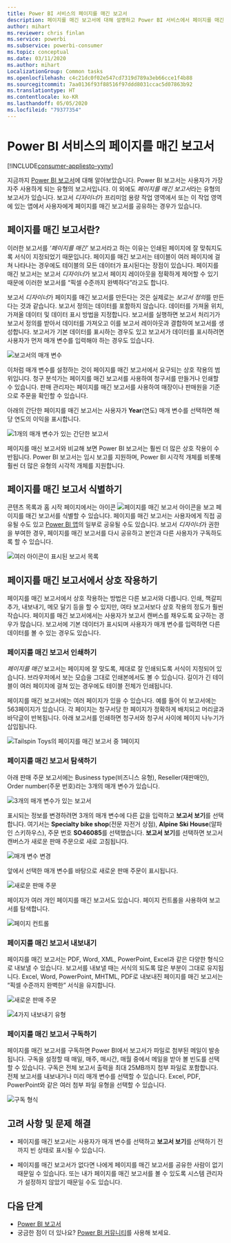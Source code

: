 ```yaml
---
title: Power BI 서비스의 페이지를 매긴 보고서
description: 페이지를 매긴 보고서에 대해 설명하고 Power BI 서비스에서 페이지를 매긴 보고서를 보는 방법을 안내하는 설명서
author: mihart
ms.reviewer: chris finlan
ms.service: powerbi
ms.subservice: powerbi-consumer
ms.topic: conceptual
ms.date: 03/11/2020
ms.author: mihart
LocalizationGroup: Common tasks
ms.openlocfilehash: c4c21dc0f02e547cd7319d789a3eb66cce1f4b88
ms.sourcegitcommit: 7aa0136f93f88516f97ddd8031ccac5d07863b92
ms.translationtype: HT
ms.contentlocale: ko-KR
ms.lasthandoff: 05/05/2020
ms.locfileid: "79377354"
---
```

# <a name="paginated-reports-in-the-power-bi-service"></a>Power BI 서비스의 페이지를 매긴 보고서

[!INCLUDE[consumer-appliesto-yyny](../includes/consumer-appliesto-yyny.md)]

지금까지 [Power BI 보고서](end-user-reports.md)에 대해 알아보았습니다. Power BI 보고서는 사용자가 가장 자주 사용하게 되는 유형의 보고서입니다. 이 외에도 *페이지를 매긴 보고서*라는 유형의 보고서가 있습니다. 보고서 *디자이너*가 프리미엄 용량 작업 영역에서 또는 이 작업 영역에 있는 앱에서 사용자에게 페이지를 매긴 보고서를 공유하는 경우가 있습니다. 

## <a name="what-is-a-paginated-report"></a>페이지를 매긴 보고서란?

이러한 보고서를 *‘페이지를 매긴’* 보고서라고 하는 이유는 인쇄된 페이지에 잘 맞춰지도록 서식이 지정되었기 때문입니다. 페이지를 매긴 보고서는 테이블이 여러 페이지에 걸쳐 나타나는 경우에도 테이블의 모든 데이터가 표시된다는 장점이 있습니다. 페이지를 매긴 보고서는 보고서 *디자이너*가 보고서 페이지 레이아웃을 정확하게 제어할 수 있기 때문에 이러한 보고서를 “픽셀 수준까지 완벽하다”라고도 합니다.

보고서 *디자이너*가 페이지를 매긴 보고서를 만든다는 것은 실제로는 *보고서 정의*를 만든다는 것과 같습니다. 보고서 정의는 데이터를 포함하지 않습니다. 데이터를 가져올 위치, 가져올 데이터 및 데이터 표시 방법을 지정합니다. 보고서를 실행하면 보고서 처리기가 보고서 정의를 받아서 데이터를 가져오고 이를 보고서 레이아웃과 결합하여 보고서를 생성합니다. 보고서가 기본 데이터를 표시하는 경우도 있고 보고서가 데이터를 표시하려면 사용자가 먼저 매개 변수를 입력해야 하는 경우도 있습니다. 

   ![보고서의 매개 변수](./media/end-user-paginated-report/power-bi-report-parameters.png)

이처럼 매개 변수를 설정하는 것이 페이지를 매긴 보고서에서 요구되는 상호 작용의 범위입니다. 청구 분석가는 페이지를 매긴 보고서를 사용하여 청구서를 만들거나 인쇄할 수 있습니다. 판매 관리자는 페이지를 매긴 보고서를 사용하여 매장이나 판매원을 기준으로 주문을 확인할 수 있습니다. 

아래의 간단한 페이지를 매긴 보고서는 사용자가 **Year**(연도) 매개 변수를 선택하면 해당 연도의 이익을 표시합니다. 

![1개의 매개 변수가 있는 간단한 보고서](./media/end-user-paginated-report/power-bi-report-simple.png)

페이지를 매신 보고서와 비교해 보면 Power BI 보고서는 훨씬 더 많은 상호 작용이 수반됩니다. Power BI 보고서는 임시 보고를 지원하며, Power BI 시각적 개체를 비롯해 훨씬 더 많은 유형의 시각적 개체를 지원합니다.

## <a name="identify-a-paginated-report"></a>페이지를 매긴 보고서 식별하기

콘텐츠 목록과 홈 시작 페이지에서는 아이콘 ![페이지를 매긴 보고서 아이콘](media/end-user-paginated-report/power-bi-report-icon.png)을 보고 페이지를 매긴 보고서를 식별할 수 있습니다.  페이지를 매긴 보고서는 사용자에게 직접 공유될 수도 있고 [Power BI 앱](end-user-apps.md)의 일부로 공유될 수도 있습니다. 보고서 *디자이너*가 권한을 부여한 경우, 페이지를 매긴 보고서를 다시 공유하고 본인과 다른 사용자가 구독하도록 할 수 있습니다.

![여러 아이콘이 표시된 보고서 목록](./media/end-user-paginated-report/power-bi-report-list.png)

## <a name="interact-with-a-paginated-report"></a>페이지를 매긴 보고서에서 상호 작용하기

페이지를 매긴 보고서에서 상호 작용하는 방법은 다른 보고서와 다릅니다. 인쇄, 책갈피 추가, 내보내기, 메모 달기 등을 할 수 있지만, 여타 보고서보다 상호 작용의 정도가 훨씬 작습니다. 페이지를 매긴 보고서에서는 사용자가 보고서 캔버스를 채우도록 요구하는 경우가 많습니다.  보고서에 기본 데이터가 표시되며 사용자가 매개 변수를 입력하면 다른 데이터를 볼 수 있는 경우도 있습니다.

### <a name="print-a-paginated-report"></a>페이지를 매긴 보고서 인쇄하기

*페이지를 매긴* 보고서는 페이지에 잘 맞도록, 제대로 잘 인쇄되도록 서식이 지정되어 있습니다. 브라우저에서 보는 모습을 그대로 인쇄본에서도 볼 수 있습니다. 길이가 긴 테이블이 여러 페이지에 걸쳐 있는 경우에도 테이블 전체가 인쇄됩니다. 

페이지를 매긴 보고서에는 여러 페이지가 있을 수 있습니다. 예를 들어 이 보고서에는 563페이지가 있습니다. 각 페이지는 청구서당 한 페이지가 정확하게 배치되고 머리글과 바닥글이 반복됩니다. 아래 보고서를 인쇄하면 청구서와 청구서 사이에 페이지 나누기가 삽입됩니다.

   ![Tailspin Toys의 페이지를 매긴 보고서 중 1페이지](./media/end-user-paginated-report/power-bi-paginated-500.png)


### <a name="navigate-the-paginated-report"></a>페이지를 매긴 보고서 탐색하기

아래 판매 주문 보고서에는 Business type(비즈니스 유형), Reseller(재판매인), Order number(주문 번호)라는 3개의 매개 변수가 있습니다. 

![3개의 매개 변수가 있는 보고서](./media/end-user-paginated-report/power-bi-parameter.png)

표시되는 정보를 변경하려면 3개의 매개 변수에 다른 값을 입력하고 **보고서 보기**를 선택합니다. 여기서는 **Specialty bike shop**(전문 자전거 상점), **Alpine Ski House**(알파인 스키하우스), 주문 번호 **SO46085**를 선택했습니다. **보고서 보기**를 선택하면 보고서 캔버스가 새로운 판매 주문으로 새로 고침됩니다.

![매개 변수 변경](./media/end-user-paginated-report/power-bi-order.png)

앞에서 선택한 매개 변수를 바탕으로 새로운 판매 주문이 표시됩니다. 

![새로운 판매 주문](./media/end-user-paginated-report/power-bi-new-order.png)

페이지가 여러 개인 페이지를 매긴 보고서도 있습니다.  페이지 컨트롤을 사용하여 보고서를 탐색합니다. 

![페이지 컨트롤](./media/end-user-paginated-report/power-bi-page.png)

### <a name="export-the-paginated-report"></a>페이지를 매긴 보고서 내보내기
페이지를 매긴 보고서는 PDF, Word, XML, PowerPoint, Excel과 같은 다양한 형식으로 내보낼 수 있습니다. 보고서를 내보낼 때는 서식의 되도록 많은 부분이 그대로 유지됩니다. Excel, Word, PowerPoint, MHTML, PDF로 내보내진 페이지를 매긴 보고서는 “픽셀 수준까지 완벽한” 서식을 유지합니다. 

![새로운 판매 주문](./media/end-user-paginated-report/power-bi-exporting.png)

![4가지 내보내기 유형](./media/end-user-paginated-report/power-bi-four.png)

### <a name="subscribe-to-the-paginated-report"></a>페이지를 매긴 보고서 구독하기
페이지를 매긴 보고서를 구독하면 Power BI에서 보고서가 파일로 첨부된 메일이 발송됩니다. 구독을 설정할 때 매일, 매주, 매시간, 매월 중에서 메일을 받아 볼 빈도를 선택할 수 있습니다. 구독은 전체 보고서 출력을 최대 25MB까지 첨부 파일로 포함합니다. 전체 보고서를 내보내거나 미리 매개 변수를 선택할 수 있습니다. Excel, PDF, PowerPoint와 같은 여러 첨부 파일 유형을 선택할 수 있습니다.  

![구독 형식](./media/end-user-paginated-report/power-bi-export-list.png)

## <a name="considerations-and-troubleshooting"></a>고려 사항 및 문제 해결

- 페이지를 매긴 보고서는 사용자가 매개 변수를 선택하고 **보고서 보기**를 선택하기 전까지 빈 상태로 표시될 수 있습니다.

- 페이지를 매긴 보고서가 없다면 나에게 페이지를 매긴 보고서를 공유한 사람이 없기 때문일 수 있습니다. 또는 내가 페이지를 매긴 보고서를 볼 수 있도록 시스템 관리자가 설정하지 않았기 때문일 수도 있습니다. 

 

## <a name="next-steps"></a>다음 단계
- [Power BI 보고서](end-user-reports.md)
- 궁금한 점이 더 있나요? [Power BI 커뮤니티](https://community.powerbi.com/)를 사용해 보세요.


